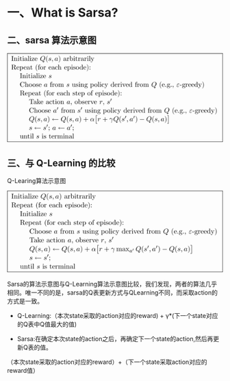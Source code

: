 # 一、What is Sarsa?


## 二、sarsa 算法示意图
![](https://github.com/BillLeeCHN/MachineLearning/blob/Sarsa/Reinforcement%20Learning/Methods/Sarsa/pics/sarsa.png?raw=true)

## 三、与 Q-Learning 的比较
Q-Learing算法示意图


![](https://github.com/BillLeeCHN/MachineLearning/blob/master/Reinforcement%20Learning/Methods/QLearning/pics/QLearning.png?raw=true)

Sarsa的算法示意图与Q-Learning算法示意图比较，我们发现，两者的算法几乎相同。唯一不同的是，sarsa的Q表更新方式与QLearning不同，而采取action的方式是一致。

-   Q-Learning:（本次state采取的action对应的reward) + γ*(下一个state对应的Q表中Q值最大的值)


-   Sarsa:在确定本次state的action之后，再确定下一个state的action,然后再更新Q表的值。


（本次state采取的action对应的reward）+（下一个state采取action对应的reward值）


